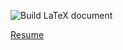 ![Build LaTeX document](https://github.com/sputnick1124/resume/workflows/Build%20LaTeX%20document/badge.svg)

[Resume](https://sputnick1124.github.io/resume/NickStocktonResume.pdf)
